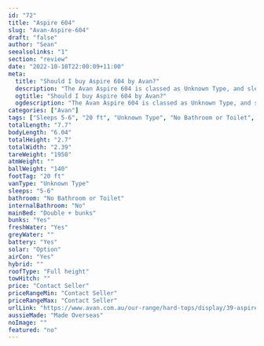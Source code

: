 ```yaml
---
id: "72"
title: "Aspire 604"
slug: "Avan-Aspire-604"
draft: "false"
author: "Sean"
seealsolinks: "1"
section: "review"
date: "2022-10-10T22:00:09+11:00"
meta:
  title: "Should I buy Aspire 604 by Avan?"
  description: "The Avan Aspire 604 is classed as Unknown Type, and sleeps 5-6 people. It is Made Overseas and comes in at 20 ft. It generally has No Bathroom or Toilet."
  ogtitle: "Should I buy Aspire 604 by Avan?"
  ogdescription: "The Avan Aspire 604 is classed as Unknown Type, and sleeps 5-6 people. It is Made Overseas and comes in at 20 ft. It generally has No Bathroom or Toilet."
categories: ["Avan"]
tags: ["Sleeps 5-6", "20 ft", "Unknown Type", "No Bathroom or Toilet", "Full height", "Price Unknown"]
totalLength: "7.7"
bodyLength: "6.04"
totalHeight: "2.7"
totalWidth: "2.39"
tareWeight: "1950"
atmWeight: ""
ballWeight: "140"
footTag: "20 ft"
vanType: "Unknown Type"
sleeps: "5-6"
bathroom: "No Bathroom or Toilet"
internalBathroom: "No"
mainBed: "Double + bunks"
bunks: "Yes"
freshWater: "Yes"
greyWater: ""
battery: "Yes"
solar: "Option"
airCon: "Yes"
hybrid: ""
roofType: "Full height"
towHitch: ""
price: "Contact Seller"
priceRangeMin: "Contact Seller"
priceRangeMax: "Contact Seller"
urlLink: "https://www.avan.com.au/our-range/hard-tops/display/39-aspire-564-600-series-hardtop"
aussieMade: "Made Overseas"
noImage: ""
featured: "no"
---
```

